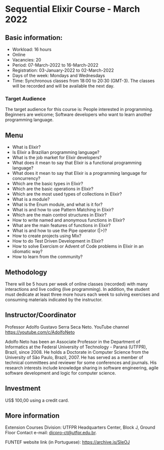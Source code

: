 # Sequential Elixir Course - March 2022


## Basic information:

- Workload: 16 hours
- Online 
- Vacancies: 20
- Period: 07-March-2022 to 16-March-2022
- Registration: 03-January-2022 to 02-March-2022
- Days of the week: Mondays and Wednesdays
- Time: Synchronous classes from 18:00 to 20:30 (GMT-3). The classes will be recorded and will be available the next day.

### Target Audience

The target audience for this course is:
People interested in programming. Beginners are welcome;
Software developers who want to learn another programming language.

## Menu

  - What is Elixir?
  - Is Elixir a Brazilian programming language?
  - What is the job market for Elixir developers?
  - What does it mean to say that Elixir is a functional programming language?
  - What does it mean to say that Elixir is a programming language for concurrency?
  - Which are the basic types in Elixir?
  - Which are the basic operations in Elixir?
  - Which are the most used types of collections in Elixir?
  - What is a module?
  - What is the Enum module, and what is it for?
  - What is and how to use Pattern Matching in Elixir?
  - Which are the main control structures in Elixir?
  - How to write named and anonymous functions in Elixir?
  - What are the main features of functions in Elixir?
  - What is and how to use the Pipe operator (|>)?
  - How to create projects using Mix?
  - How to do Test Driven Development in Elixir?
  - How to solve Exercism or Advent of Code problems in Elixir in an idiomatic way?
  - How to learn from the community?


## Methodology

There will be 5 hours per week of online classes (recorded) with many interactions and live coding (live programming). In addition, the student must dedicate at least three more hours each week to solving exercises and consuming materials indicated by the instructor.

## Instructor/Coordinator

Professor Adolfo Gustavo Serra Seca Neto. YouTube channel https://youtube.com/c/AdolfoNeto

Adolfo Neto has been an Associate Professor in the Department of Informatics at the Federal University of Technology - Paraná (UTFPR), Brazil, since 2008. He holds a Doctorate in Computer Science from the University of São Paulo, Brazil, 2007. He has served as a member of technical committees and reviewer for some conferences and journals. His research interests include knowledge sharing in software engineering, agile software development and logic for computer science.

## Investment

US$ 100,00 using a credit card.

## More information

Extension Courses Division: UTFPR Headquarters Center, Block J, Ground Floor Contact e-mail: dicpro-ct@utfpr.edu.br.

FUNTEF website link (in Portuguese): https://archive.is/SIeOJ